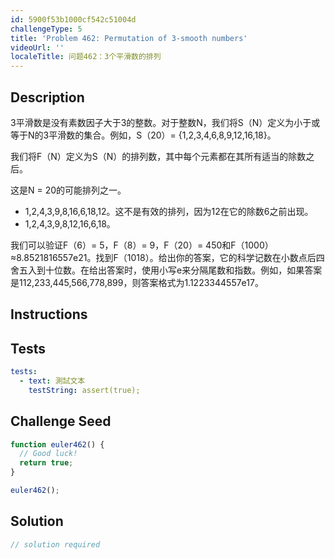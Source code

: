 ```yaml
---
id: 5900f53b1000cf542c51004d
challengeType: 5
title: 'Problem 462: Permutation of 3-smooth numbers'
videoUrl: ''
localeTitle: 问题462：3个平滑数的排列
---
```


## Description
<section id="description"> 3平滑数是没有素数因子大于3的整数。对于整数N，我们将S（N）定义为小于或等于N的3平滑数的集合。例如，S（20）= {1,2,3,4,6,8,9,12,16,18}。 <p>我们将F（N）定义为S（N）的排列数，其中每个元素都在其所有适当的除数之后。 </p><p>这是N = 20的可能排列之一。 </p><ul><li> 1,2,4,3,9,8,16,6,18,12。这不是有效的排列，因为12在它的除数6之前出现。 </li><li> 1,2,4,3,9,8,12,16,6,18。 </li></ul><p>我们可以验证F（6）= 5，F（8）= 9，F（20）= 450和F（1000）≈8.8521816557e21。找到F（1018）。给出你的答案，它的科学记数在小数点后四舍五入到十位数。在给出答案时，使用小写e来分隔尾数和指数。例如，如果答案是112,233,445,566,778,899，则答案格式为1.1223344557e17。 </p></section>

## Instructions
<section id="instructions">
</section>

## Tests
<section id='tests'>

```yml
tests:
  - text: 測試文本
    testString: assert(true);

```

</section>

## Challenge Seed
<section id='challengeSeed'>

<div id='js-seed'>

```js
function euler462() {
  // Good luck!
  return true;
}

euler462();

```

</div>



</section>

## Solution
<section id='solution'>

```js
// solution required
```
</section>
